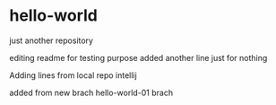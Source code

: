 # hello-world
just another repository

editing readme for testing purpose
added another line just for nothing

Adding lines from local repo intellij

added from new brach hello-world-01 brach
